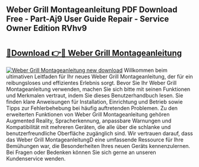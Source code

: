 ## Weber Grill Montageanleitung PDF Download Free - Part-Aj9 User Guide Repair - Service Owner Edition RVhv9

# <h2><a href="http://df6l8im.blite.top/?on=Weber+Grill+Montageanleitung">🔗Download 👉🔴 Weber Grill Montageanleitung</a></h2>

[![Weber Grill Montageanleitung new download](https://i.imgur.com/lujVjoI.png)](http://df6l8im.blite.top/?on=Weber+Grill+Montageanleitung)
Willkommen beim ultimativen Leitfaden für Ihr neues Weber Grill Montageanleitung, der für ein reibungsloses und effizientes Erlebnis sorgt. Bevor Sie Ihr Weber Grill Montageanleitung verwenden, machen Sie sich bitte mit seinen Funktionen und Merkmalen vertraut, indem Sie dieses Benutzerhandbuch lesen. Sie finden klare Anweisungen für Installation, Einrichtung und Betrieb sowie Tipps zur Fehlerbehebung bei häufig auftretenden Problemen. Zu den erweiterten Funktionen von Weber Grill Montageanleitung gehören Augmented Reality, Spracherkennung, anpassbare Warnungen und Kompatibilität mit mehreren Geräten, die alle über die schlanke und benutzerfreundliche Oberfläche zugänglich sind. Wir vertrauen darauf, dass das Weber Grill MontageanleitungD eine umfassende Ressource für Ihre Bemühungen war, die Besonderheiten Ihres neuen Geräts kennenzulernen. Bei Fragen oder Bedenken können Sie sich gerne an unseren Kundenservice wenden.
